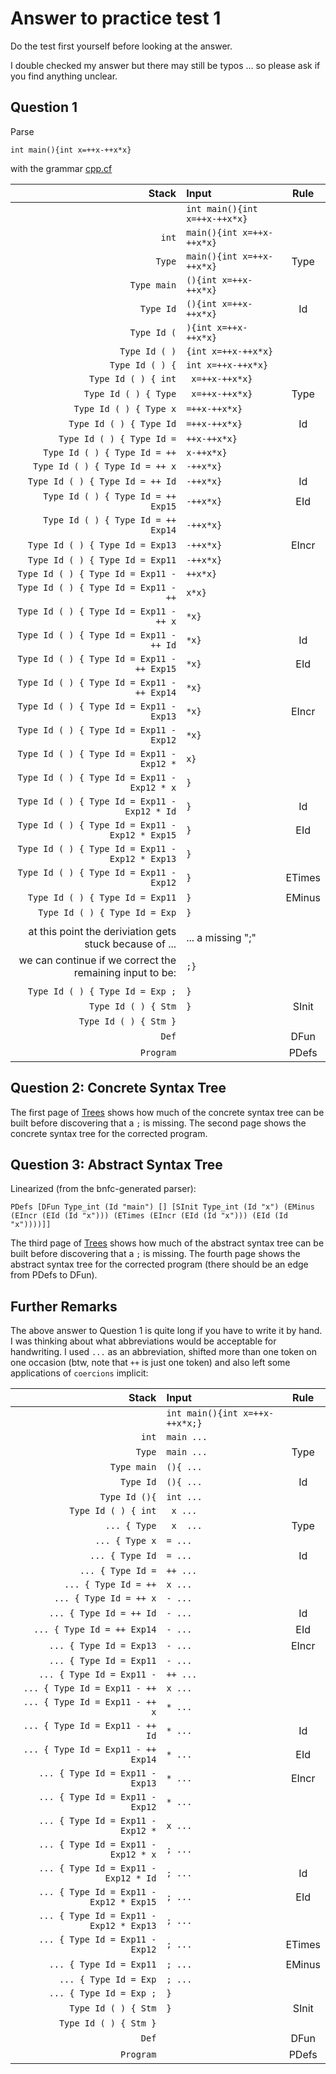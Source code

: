 # Answer to practice test 1

Do the test first yourself before looking at the answer.

I double checked my answer but there may still be typos ... so please ask if you find anything unclear.

## Question 1

Parse 

    int main(){int x=++x-++x*x}

with the grammar [cpp.cf](https://github.com/alexhkurz/compiler-construction-2020/blob/master/Sources/Cpp/cpp.cf)

|Stack| Input| Rule |
|---:|:---| :--: |
| | `int main(){int x=++x-++x*x}` |
|`int` | `main(){int x=++x-++x*x}` |
|`Type` | `main(){int x=++x-++x*x}` | Type
|`Type main` | `(){int x=++x-++x*x}` | 
|`Type Id` | `(){int x=++x-++x*x}` | Id
|`Type Id (` | `){int x=++x-++x*x}` | 
|`Type Id ( )` | `{int x=++x-++x*x}` |
|`Type Id ( ) {` | `int x=++x-++x*x}` |
|`Type Id ( ) { int` | ` x=++x-++x*x}` |
|`Type Id ( ) { Type` | ` x=++x-++x*x}` | Type
|`Type Id ( ) { Type x` | `=++x-++x*x}` |
|`Type Id ( ) { Type Id` | `=++x-++x*x}` | Id
|`Type Id ( ) { Type Id =` | `++x-++x*x}` | 
|`Type Id ( ) { Type Id = ++` | `x-++x*x}` |
|`Type Id ( ) { Type Id = ++ x` | `-++x*x}` |
|`Type Id ( ) { Type Id = ++ Id` | `-++x*x}` | Id
|`Type Id ( ) { Type Id = ++ Exp15` | `-++x*x}` | EId
|`Type Id ( ) { Type Id = ++ Exp14` | `-++x*x}` | 
|`Type Id ( ) { Type Id = Exp13` | `-++x*x}` | EIncr
|`Type Id ( ) { Type Id = Exp11` | `-++x*x}` |
|`Type Id ( ) { Type Id = Exp11 -` | `++x*x}` |
|`Type Id ( ) { Type Id = Exp11 - ++` | `x*x}` |
|`Type Id ( ) { Type Id = Exp11 - ++ x` | `*x}` |
|`Type Id ( ) { Type Id = Exp11 - ++ Id` | `*x}` | Id
|`Type Id ( ) { Type Id = Exp11 - ++ Exp15` | `*x}` | EId
|`Type Id ( ) { Type Id = Exp11 - ++ Exp14` | `*x}` |
|`Type Id ( ) { Type Id = Exp11 - Exp13` | `*x}` | EIncr
|`Type Id ( ) { Type Id = Exp11 - Exp12` | `*x}` |
|`Type Id ( ) { Type Id = Exp11 - Exp12 *` | `x}` |
|`Type Id ( ) { Type Id = Exp11 - Exp12 * x` | `}` |
|`Type Id ( ) { Type Id = Exp11 - Exp12 * Id` | `}` | Id
|`Type Id ( ) { Type Id = Exp11 - Exp12 * Exp15` | `}` | EId
|`Type Id ( ) { Type Id = Exp11 - Exp12 * Exp13` | `}` | 
|`Type Id ( ) { Type Id = Exp11 - Exp12` | `}` | ETimes
|`Type Id ( ) { Type Id = Exp11` | `}` | EMinus
|`Type Id ( ) { Type Id = Exp` | `}` | 
| | |
| at this point the deriviation gets stuck because of ... | ... a missing ";" |
| we can continue if we correct the remaining input to be: | `;}`|
| | |
|`Type Id ( ) { Type Id = Exp ;` | `}` |
|`Type Id ( ) { Stm` | `}` | SInit
|`Type Id ( ) { Stm }` |  |
|`Def` |  |DFun
|`Program` | | PDefs 

## Question 2: Concrete Syntax Tree

The first page of [Trees](syntax-trees.pdf) shows how much of the concrete syntax tree can be built before discovering that a `;` is missing. The second page shows the concrete syntax tree for the corrected program.

## Question 3: Abstract Syntax Tree

Linearized (from the bnfc-generated parser):

    PDefs [DFun Type_int (Id "main") [] [SInit Type_int (Id "x") (EMinus (EIncr (EId (Id "x"))) (ETimes (EIncr (EId (Id "x"))) (EId (Id "x"))))]]

The third page of [Trees](syntax-trees.pdf) shows how much of the abstract syntax tree can be built before discovering that a `;` is missing. The fourth page shows the abstract syntax tree for the corrected program (there should be an edge from PDefs to DFun).

## Further Remarks

The above answer to Question 1 is quite long if you have to write it by hand. I was thinking about what abbreviations would be acceptable for handwriting. I used `...` as an abbreviation, shifted more than one token on one occasion (btw, note that `++` is just one token) and also left some applications of `coercions` implicit:

|Stack| Input| Rule |
|---:|:---| :--: |
| | `int main(){int x=++x-++x*x;}` |
|`int` | `main ...` |
|`Type` | `main ...` | Type
|`Type main` | `(){ ... ` | 
|`Type Id` | `(){ ...` | Id
|`Type Id (){` | `int ...` | 
|`Type Id ( ) { int` | ` x ...` |
|`... { Type` | ` x  ...` | Type
|`... { Type x` | `= ...` |
|`... { Type Id` | `= ...` | Id
|`... { Type Id =` | `++ ...` | 
|`... { Type Id = ++` | `x ...` |
|`... { Type Id = ++ x` | `- ...` |
|`... { Type Id = ++ Id` | `- ...` | Id
|`... { Type Id = ++ Exp14` | `- ...` | EId
|`... { Type Id = Exp13` | `- ... ` | EIncr
|`... { Type Id = Exp11` | `- ...` |
|`... { Type Id = Exp11 -` | `++ ...` |
|`... { Type Id = Exp11 - ++` | `x ...` |
|`... { Type Id = Exp11 - ++ x` | `* ...` |
|`... { Type Id = Exp11 - ++ Id` | `* ...` | Id
|`... { Type Id = Exp11 - ++ Exp14` | `* ...` | EId
|`... { Type Id = Exp11 - Exp13` | `* ...` | EIncr
|`... { Type Id = Exp11 - Exp12` | `* ...` |
|`... { Type Id = Exp11 - Exp12 *` | `x ...` |
|`... { Type Id = Exp11 - Exp12 * x` | `; ...` |
|`... { Type Id = Exp11 - Exp12 * Id` | `; ...` | Id
|`... { Type Id = Exp11 - Exp12 * Exp15` | `; ...` | EId
|`... { Type Id = Exp11 - Exp12 * Exp13` | `; ...` | 
|`... { Type Id = Exp11 - Exp12` | `; ...` | ETimes
|`... { Type Id = Exp11` | `; ...` | EMinus
|`... { Type Id = Exp` | `; ...` | 
|`... { Type Id = Exp ;` | `}` |
|`Type Id ( ) { Stm` | `}` | SInit
|`Type Id ( ) { Stm }` |  |
|`Def` |  |DFun
|`Program` | | PDefs 
